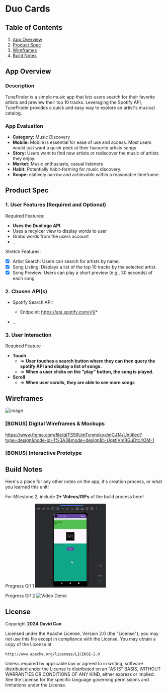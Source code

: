 # **Duo Cards**

## Table of Contents

1. [App Overview](#App-Overview)
1. [Product Spec](#Product-Spec)
1. [Wireframes](#Wireframes)
1. [Build Notes](#Build-Notes)

## App Overview

### Description 

TuneFinder is a simple music app that lets users search for their favorite artists and preview their top 10 tracks. Leveraging the Spotify API, TuneFinder provides a quick and easy way to explore an artist's musical catalog.

### App Evaluation

<!-- Evaluation of your app across the following attributes -->

   - **Category:** Music Discovery
   - **Mobile:** Mobile is essential for ease of use and access. Most users would just want a quick peek at their favourite artists songs
   - **Story:** Users want to find new artists or rediscover the music of artists they enjoy. 
   - **Market:** Music enthusiasts, casual listeners
   - **Habit:** Potentially habit-forming for music discovery.
   - **Scope:** elatively narrow and achievable within a reasonable timeframe.

## Product Spec

### 1. User Features (Required and Optional)

Required Features:

- **Uses the Duolingo API**
- Uses a recylcer view to display words to user
- Grabs words from the users account 
- ...

Stretch Features:

- [x] Artist Search: Users can search for artists by name.
- [x] Song Listing: Displays a list of the top 10 tracks by the selected artist.
- [x] Song Preview: Users can play a short preview (e.g., 30 seconds) of each song

### 2. Chosen API(s)

- Spotify Search API:
   - Endpoint: https://api.spotify.com/v1/*

- ...

### 3. User Interaction

Required Feature

- **Touch**
  - => **User touches a search button where they can then query the spotify API and display a list of songs.**
  - => **When a user clicks on the "play" button, the song is played**.
- **Scroll**
  - => **When user scrolls, they are able to see more songs**

## Wireframes

<!-- Add picture of your hand sketched wireframes in this section -->
![image](https://github.com/Codepath-Team-29/DuoCards/assets/63488152/ad6807a9-8260-44e7-a2e4-cde6de579a27)



### [BONUS] Digital Wireframes & Mockups
https://www.figma.com/file/qITS56UmTvnmokyxlmCJ14/Untitled?type=design&node-id=1%3A3&mode=design&t=UqstlVmBGuDtc4OM-1

### [BONUS] Interactive Prototype

## Build Notes

Here's a place for any other notes on the app, it's creation 
process, or what you learned this unit!  

For Milestone 2, include **2+ Videos/GIFs** of the build process here!

Progress Gif 1
<img src='GIFMaker_me (5).gif' title='Build Progress' width='' alt='Build progress' />

Progress Gif 2
<img src='GIFMaker_me (6).gif' title='Video Demo' width='' alt='Video Demo' />

## License

Copyright **2024** **David Cao**

Licensed under the Apache License, Version 2.0 (the "License");
you may not use this file except in compliance with the License.
You may obtain a copy of the License at

    http://www.apache.org/licenses/LICENSE-2.0

Unless required by applicable law or agreed to in writing, software
distributed under the License is distributed on an "AS IS" BASIS,
WITHOUT WARRANTIES OR CONDITIONS OF ANY KIND, either express or implied.
See the License for the specific language governing permissions and
limitations under the License.
